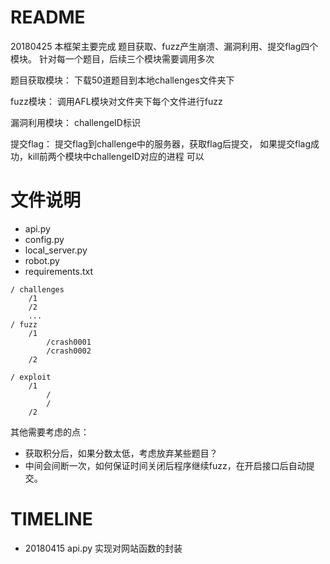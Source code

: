 # README
20180425 本框架主要完成 题目获取、fuzz产生崩溃、漏洞利用、提交flag四个模块。
针对每一个题目，后续三个模块需要调用多次

题目获取模块：
    下载50道题目到本地challenges文件夹下

fuzz模块：
    调用AFL模块对文件夹下每个文件进行fuzz


漏洞利用模块：
    challengeID标识

提交flag：
    提交flag到challenge中的服务器，获取flag后提交，
    如果提交flag成功，kill前两个模块中challengeID对应的进程
        可以



# 文件说明
- api.py
- config.py
- local_server.py
- robot.py
- requirements.txt
```
/ challenges
    /1
    /2
    ...
/ fuzz
    /1
        /crash0001
        /crash0002
    /2

/ exploit
    /1
        /
        /
    /2
```
其他需要考虑的点：
- 获取积分后，如果分数太低，考虑放弃某些题目？
- 中间会间断一次，如何保证时间关闭后程序继续fuzz，在开启接口后自动提交。

# TIMELINE
- 20180415 api.py 实现对网站函数的封装
